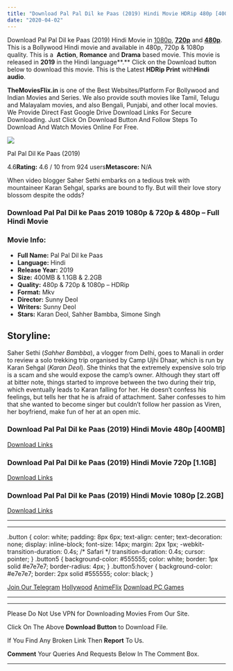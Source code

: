 ```yaml
---
title: "Download Pal Pal Dil ke Paas (2019) Hindi Movie HDRip 480p [400MB] || 720p [1.1GB] || 1080p [2.2GB]"
date: "2020-04-02"
---
```


Download Pal Pal Dil ke Paas (2019) Hindi Movie in [1080p](https://1moviesflix.com/1080p-movies/), [**720p**](https://1moviesflix.com/720p-movies/) and **[480p](https://1moviesflix.com/480p-movies/)**. This is a Bollywood Hindi movie and available in 480p, 720p & 1080p quality. This is a  **Action**, **Romance** and **Drama** based movie. This movie is released in **2019** in the Hindi language**.** Click on the Download button below to download this movie. This is the Latest **HDRip Print** with**Hindi audio**.

**TheMoviesFlix.in** is one of the Best Websites/Platform For Bollywood and Indian Movies and Series. We also provide south movies like Tamil, Telugu and Malayalam movies, and also Bengali, Punjabi, and other local movies. We Provide Direct Fast Google Drive Download Links For Secure Downloading. Just Click On Download Button And Follow Steps To Download And Watch Movies Online For Free.

[![](https://m.media-amazon.com/images/M/MV5BMTZhYjVmYjgtZjFiYi00MDIwLTg4MTYtMzFkMzYxY2NhY2YxXkEyXkFqcGdeQXVyMjUxMTY3ODM@._V1_SX300.jpg)](https://www.imdb.com/title/tt6978954/ "Pal Pal Dil Ke Paas")

Pal Pal Dil Ke Paas (2019)

4.6**Rating:** 4.6 / 10 from 924 users**Metascore:** N/A

When video blogger Saher Sethi embarks on a tedious trek with mountaineer Karan Sehgal, sparks are bound to fly. But will their love story blossom despite the odds?

### Download Pal Pal Dil ke Paas 2019 1080p & 720p & 480p – Full Hindi Movie

### Movie Info:

- **Full Name:** Pal Pal Dil ke Paas
- **Language:** Hindi
- **Release Year:** 2019
- **Size:** 400MB & 1.1GB & 2.2GB
- **Quality:** 480p & 720p & 1080p – HDRip
- **Format:** Mkv
- **Director:** Sunny Deol
- **Writers:** Sunny Deol
- **Stars:** Karan Deol, Sahher Bambba, Simone Singh

## Storyline:

Saher Sethi (_Sahher Bambba_), a vlogger from Delhi, goes to Manali in order to review a solo trekking trip organised by Camp Ujhi Dhaar, which is run by Karan Sehgal (_Karan Deol_). She thinks that the extremely expensive solo trip is a scam and she would expose the camp’s owner. Although they start off at bitter note, things started to improve between the two during their trip, which eventually leads to Karan falling for her. He doesn’t confess his feelings, but tells her that he is afraid of attachment. Saher confesses to him that she wanted to become singer but couldn’t follow her passion as Viren, her boyfriend, make fun of her at an open mic.

### Download Pal Pal Dil ke Paas (2019) Hindi Movie 480p \[400MB\]

[Download Links](https://1moviesflix.com?a270777880=aXJTM0VLb3hzVVcyZWVDYWFxd0RGT08vdHlNbXVQZk5XU1VYUm8rN05LYm9BNC9oZzVBbERmRmE2ZWZQT3dJODJiQWN2VzBXQTZ2ZGVnQjJMVzhTR1Jqdkk0aldKZDBpTU5QSlp2elE4VXM9)

### Download Pal Pal Dil ke Paas (2019) Hindi Movie 720p \[1.1GB\]

[Download Links](https://1moviesflix.com?a270777880=aXJTM0VLb3hzVVcyZWVDYWFxd0RGT08vdHlNbXVQZk5XU1VYUm8rN05LYm9BNC9oZzVBbERmRmE2ZWZQT3dJOGsxa0hBT0dKb2dVV0Z1ZTgyMDNpQVIwQWN2am02emd2K0Iwa0VVUXZoS0k9)

### Download Pal Pal Dil ke Paas (2019) Hindi Movie 1080p \[2.2GB\]

[Download Links](https://1moviesflix.com?a270777880=aXJTM0VLb3hzVVcyZWVDYWFxd0RGT08vdHlNbXVQZk5XU1VYUm8rN05LYm9BNC9oZzVBbERmRmE2ZWZQT3dJOGxsd3p1MDFQU2QwK2REelh1b1hkbGNkM2hVMlFFSTJUazN0ZkVVOXVjYW89)

* * *

* * *

.button { color: white; padding: 8px 6px; text-align: center; text-decoration: none; display: inline-block; font-size: 14px; margin: 2px 1px; -webkit-transition-duration: 0.4s; /\* Safari \*/ transition-duration: 0.4s; cursor: pointer; } .button5 { background-color: #555555; color: white; border: 1px solid #e7e7e7; border-radius: 4px; } .button5:hover { background-color: #e7e7e7; border: 2px solid #555555; color: black; }

[Join Our Telegram](http://gdrivepro.xyz/join.php) [Hollywood](https://moviesverse.com/) [AnimeFlix](https://animeflix.in/) [Download PC Games](https://gamesflix.net/)  

* * *

* * *

  

Please Do Not Use VPN for Downloading Movies From Our Site.

Click On The Above **Download Button** to Download File.

If You Find Any Broken Link Then **Report** To Us.

**Comment** Your Queries And Requests Below In The Comment Box.

* * *
